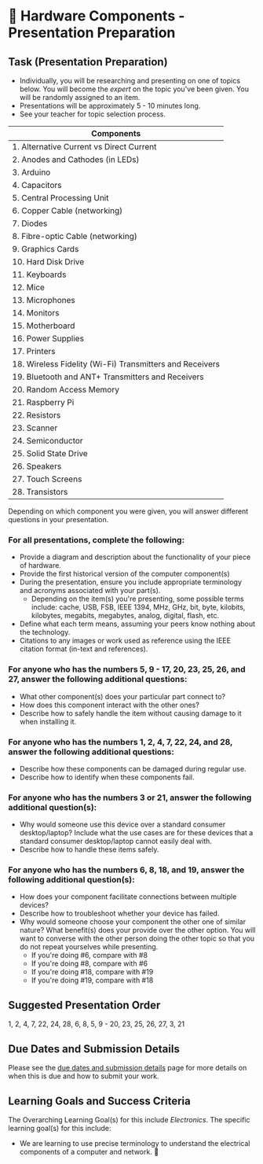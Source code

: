 # &#x1F4D9; Hardware Components - Presentation Preparation

## Task (Presentation Preparation)

* Individually, you will be researching and presenting on one of topics below. You will become the _expert_ on the topic you've been given. You will be randomly assigned to an item.
* Presentations will be approximately 5 - 10 minutes long.
* See your teacher for topic selection process.

| Components |
| --- |
| 1. Alternative Current vs Direct Current |
| 2. Anodes and Cathodes (in LEDs) |
| 3. Arduino |
| 4. Capacitors |
| 5. Central Processing Unit |
| 6. Copper Cable (networking) |
| 7. Diodes |
| 8. Fibre-optic Cable (networking) |
| 9. Graphics Cards |
| 10. Hard Disk Drive |
| 11. Keyboards |
| 12. Mice |
| 13. Microphones |
| 14. Monitors |
| 15. Motherboard |
| 16. Power Supplies |
| 17. Printers |
| 18. Wireless Fidelity (Wi-Fi) Transmitters and Receivers |
| 19. Bluetooth and ANT+ Transmitters and Receivers |
| 20. Random Access Memory |
| 21. Raspberry Pi |
| 22. Resistors |
| 23. Scanner |
| 24. Semiconductor |
| 25. Solid State Drive |
| 26. Speakers |
| 27. Touch Screens |
| 28. Transistors |

Depending on which component you were given, you will answer different questions in your presentation.

### For **all** presentations, complete the following:

* Provide a diagram and description about the functionality of your piece of hardware.
* Provide the first historical version of the computer component(s)
* During the presentation, ensure you include appropriate terminology and acronyms associated with your part(s).
  * Depending on the item(s) you're presenting, some possible terms include: cache, USB, FSB, IEEE 1394, MHz, GHz, bit, byte, kilobits, kilobytes, megabits, megabytes, analog, digital, flash, etc.
* Define what each term means, assuming your peers know nothing about the technology.
* Citations to any images or work used as reference using the IEEE citation format (in-text and references).

### For anyone who has the numbers 5, 9 - 17, 20, 23, 25, 26, and 27, answer the following additional questions:

* What other component(s) does your particular part connect to?
* How does this component interact with the other ones?
* Describe how to safely handle the item without causing damage to it when installing it.

### For anyone who has the numbers 1, 2, 4, 7, 22, 24, and 28, answer the following additional questions:

* Describe how these components can be damaged during regular use.
* Describe how to identify when these components fail.

### For anyone who has the numbers 3 or 21, answer the following additional question(s):

* Why would someone use this device over a standard consumer desktop/laptop? Include what the use cases are for these devices that a standard consumer desktop/laptop cannot easily deal with.
* Describe how to handle these items safely.

### For anyone who has the numbers 6, 8, 18, and 19, answer the following additional question(s):

* How does your component facilitate connections between multiple devices?
* Describe how to troubleshoot whether your device has failed.
* Why would someone choose your component the other one of similar nature? What benefit(s) does your provide over the other option. You will want to converse with the other person doing the other topic so that you do not repeat yourselves while presenting.
  * If you're doing #6, compare with #8
  * If you're doing #8, compare with #6
  * If you're doing #18, compare with #19
  * If you're doing #19, compare with #18

## Suggested Presentation Order

1, 2, 4, 7, 22, 24, 28, 6, 8, 5, 9 - 20, 23, 25, 26, 27, 3, 21

## Due Dates and Submission Details

Please see the [due dates and submission details](./Due-Dates-and-Submission-Details) page for more details on when this is due and how to submit your work.

## Learning Goals and Success Criteria

The Overarching Learning Goal(s) for this include _Electronics_.
The specific learning goal(s) for this include:

  * We are learning to use precise terminology to understand the electrical components of a computer and network. &#x1F4D9;
